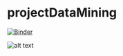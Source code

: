 # projectDataMining
[![Binder](https://mybinder.org/badge_logo.svg)](https://mybinder.org/v2/gh/hazbri/projectDataMining/main)


![alt text](//https://github.com/hazbri/projectDataMining/blob/main/capture.gif?raw=true)
